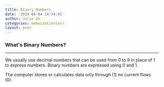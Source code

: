 ```yaml
---
title: Binary Numbers
date: '2019-04-04 14:34:41'
author: Julie Oh
categories: memoization(en)
layout: post
---
```


### What's Binary Numbers? 
-------------


We usually use decimal numbers that can be used from 0 to 9 in place of 1 to express numbers. 
Binary numbers are expressed using 0 and 1.

The computer stores or calculates data only through (1) no current flows (0).